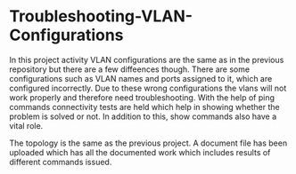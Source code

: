 # Troubleshooting-VLAN-Configurations

In this project activity VLAN configurations are the same as in the previous repository but there are a few diffeences though. There are some configurations such as VLAN names and ports assigned to it, which are configured incorrectly. Due to these wrong configurations the vlans will not work properly and therefore need troubleshooting. With the help of ping commands connectivity tests are held which help in showing whether the problem is solved or not. In addition to this, show commands also have a vital role. 

The topology is the same as the previous project. A document file has been uploaded which has all the documented work which includes results of different commands issued. 
